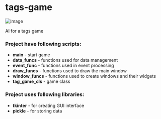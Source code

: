# tags-game
![image](https://github.com/Azyk1/tags/assets/70807132/5115304d-cae2-40e4-850e-23117f53708e)

AI for a tags game

### Project have following scripts:
- <b>main</b> - start game
- <b>data_funcs</b> - functions used for data management
- <b>event_func</b> - functions used in event processing
- <b>draw_funcs</b> - functions used to draw the main window
- <b>window_funcs</b> - functions used to create windows and their widgets
- <b>tag_game_cls</b> - game class


### Project uses following libraries:
- <b>tkinter</b> - for creating GUI interface
- <b>pickle</b> - for storing data
